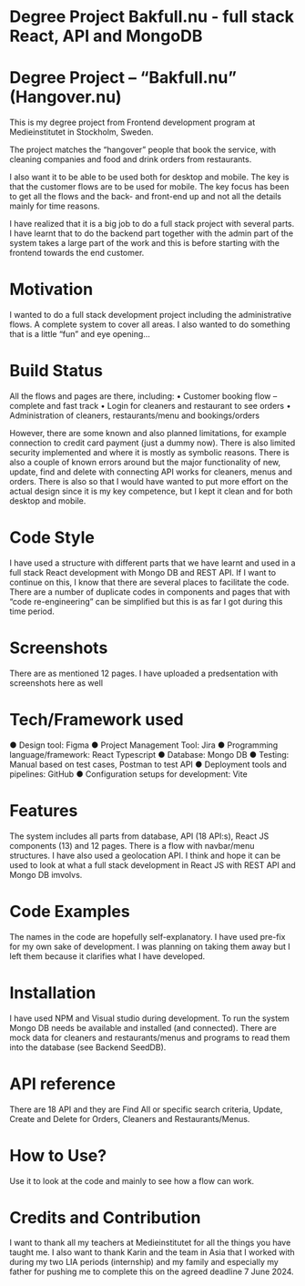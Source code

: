 # Degree Project Bakfull.nu - full stack React, API and MongoDB

# Degree Project – “Bakfull.nu” (Hangover.nu)
This is my degree project from Frontend development program at Medieinstitutet in Stockholm, Sweden.

The project matches the “hangover” people that book the service, with cleaning companies and food and drink orders from restaurants.

I also want it to be able to be used both for desktop and mobile. The key is that the customer flows are to be used for mobile. The key focus has been to get all the flows and the back- and front-end up and not all the details mainly for time reasons. 

I have realized that it is a big job to do a full stack project with several parts. I have learnt that to do the backend part together with the admin part of the system takes a large part of the work and this is before starting with the frontend towards the end customer.

# Motivation
I wanted to do a full stack development project including the administrative flows. A complete system to cover all areas. I also wanted to do something that is a little “fun” and eye opening…

# Build Status
All the flows and pages are there, including:
•	Customer booking flow – complete and fast track
•	Login for cleaners and restaurant to see orders
•	Administration of cleaners, restaurants/menu and bookings/orders

However, there are some known and also planned limitations, for example connection to credit card payment (just a dummy now). There is also limited security implemented and where it is mostly as symbolic reasons. There is also a couple of known errors around but the major functionality of new, update, find and delete with connecting API works for cleaners, menus and orders.
There is also so that I would have wanted to put more effort on the actual design since it is my key competence, but I kept it clean and for both desktop and mobile.

# Code Style
I have used a structure with different parts that we have learnt and used in a full stack React development with Mongo DB and REST API.
If I want to continue on this, I know that there are several places to facilitate the code. There are a number of duplicate codes in components and pages that with “code re-engineering” can be simplified but this is as far I got during this time period.

# Screenshots
There are as mentioned 12 pages. I have uploaded a predsentation with screenshots here as well
 
# Tech/Framework used
●	Design tool: Figma
●	Project Management Tool: Jira
●	Programming language/framework: React Typescript
●	Database: Mongo DB
●	Testing: Manual based on test cases, Postman to test API
●	Deployment tools and pipelines: GitHub
●	Configuration setups for development: Vite

# Features
The system includes all parts from database, API (18 API:s), React JS components (13) and 12 pages.
There is a flow with navbar/menu structures. I have also used a geolocation API.
I think and hope it can be used to look at what a full stack development in React JS with REST API and Mongo DB imvolvs.

# Code Examples
The names in the code are hopefully self-explanatory. I have used pre-fix for my own sake of development. I was planning on taking them away but I left them because it clarifies what I have developed.

# Installation
I have used NPM and Visual studio during development. To run the system Mongo DB needs be available and installed (and connected).
There are mock data for cleaners and restaurants/menus and programs to read them into the database (see Backend SeedDB).

# API reference
There are 18 API and they are Find All or specific search criteria, Update, Create and Delete for Orders, Cleaners and Restaurants/Menus.

# How to Use?
Use it to look at the code and mainly to see how a flow can work.

# Credits and Contribution
I want to thank all my teachers at Medieinstitutet for all the things you have taught me. I also want to thank Karin and the team in Asia that I worked with during my two LIA periods (internship) and my family and especially my father for pushing me to complete this on the agreed deadline 7 June 2024. 
